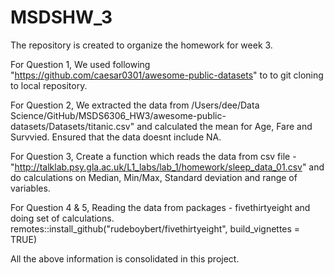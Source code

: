 # MSDSHW_3
The repository is created to organize the homework for week 3.

For Question 1, We used following 
"https://github.com/caesar0301/awesome-public-datasets" to to git cloning to local repository.

For Question 2, We extracted the data from /Users/dee/Data Science/GitHub/MSDS6306_HW3/awesome-public-datasets/Datasets/titanic.csv" and calculated the mean for Age, Fare and Survvied. Ensured that the data doesnt include NA.

For Question 3, Create a function which reads the data from csv file - "http://talklab.psy.gla.ac.uk/L1_labs/lab_1/homework/sleep_data_01.csv" and do calculations on Median, Min/Max, Standard deviation and range of variables.

For Question 4 & 5, Reading the data from packages - fivethirtyeight and doing set of calculations.
remotes::install_github("rudeboybert/fivethirtyeight", build_vignettes = TRUE)

All the above information is consolidated in this project.
